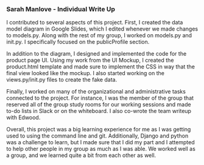 ### Sarah Manlove - Individual Write Up

I contributed to several aspects of this project. First, I created the data model diagram in Google Slides, which I edited whenever we made changes to models.py. Along with the rest of my group, I worked on models.py and init.py. I specifically focused on the publicProfile section. 

In addition to the diagram, I designed and implemented the code for the product page UI. Using my work from the UI Mockup, I created the product.html template and made sure to implement the CSS in way that the final view looked like the mockup. I also started working on the views.py/init.py files to create the fake data. 

Finally, I worked on many of the organizational and administrative tasks connected to the project. For instance, I was the member of the group that reserved all of the group study rooms for our working sessions and made to-do lists in Slack or on the whiteboard. I also co-wrote the team writeup with Edwood. 

Overall, this project was a big learning experience for me as I was getting used to using the command line and git. Additionally, Django and python was a challenge to learn, but I made sure that I did my part and I attempted to help other people in my group as much as I was able. We worked well as a group, and we learned quite a bit from each other as well. 
